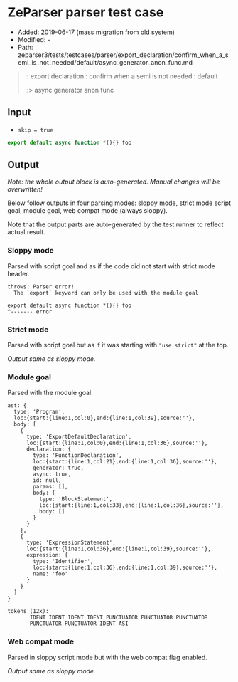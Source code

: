 # ZeParser parser test case

- Added: 2019-06-17 (mass migration from old system)
- Modified: -
- Path: zeparser3/tests/testcases/parser/export_declaration/confirm_when_a_semi_is_not_needed/default/async_generator_anon_func.md

> :: export declaration : confirm when a semi is not needed : default
>
> ::> async generator anon func

## Input

- `skip = true`

`````js
export default async function *(){} foo
`````

## Output

_Note: the whole output block is auto-generated. Manual changes will be overwritten!_

Below follow outputs in four parsing modes: sloppy mode, strict mode script goal, module goal, web compat mode (always sloppy).

Note that the output parts are auto-generated by the test runner to reflect actual result.

### Sloppy mode

Parsed with script goal and as if the code did not start with strict mode header.

`````
throws: Parser error!
  The `export` keyword can only be used with the module goal

export default async function *(){} foo
^------- error
`````

### Strict mode

Parsed with script goal but as if it was starting with `"use strict"` at the top.

_Output same as sloppy mode._

### Module goal

Parsed with the module goal.

`````
ast: {
  type: 'Program',
  loc:{start:{line:1,col:0},end:{line:1,col:39},source:''},
  body: [
    {
      type: 'ExportDefaultDeclaration',
      loc:{start:{line:1,col:0},end:{line:1,col:36},source:''},
      declaration: {
        type: 'FunctionDeclaration',
        loc:{start:{line:1,col:21},end:{line:1,col:36},source:''},
        generator: true,
        async: true,
        id: null,
        params: [],
        body: {
          type: 'BlockStatement',
          loc:{start:{line:1,col:33},end:{line:1,col:36},source:''},
          body: []
        }
      }
    },
    {
      type: 'ExpressionStatement',
      loc:{start:{line:1,col:36},end:{line:1,col:39},source:''},
      expression: {
        type: 'Identifier',
        loc:{start:{line:1,col:36},end:{line:1,col:39},source:''},
        name: 'foo'
      }
    }
  ]
}

tokens (12x):
       IDENT IDENT IDENT IDENT PUNCTUATOR PUNCTUATOR PUNCTUATOR
       PUNCTUATOR PUNCTUATOR IDENT ASI
`````


### Web compat mode

Parsed in sloppy script mode but with the web compat flag enabled.

_Output same as sloppy mode._

